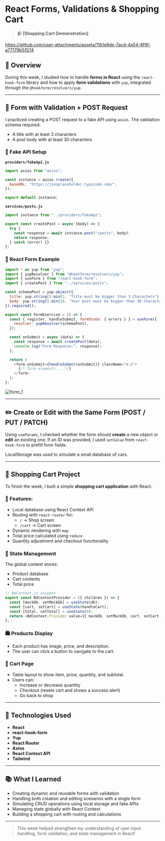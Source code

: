 # React Forms, Validations & Shopping Cart

> 📹 **[Shopping Cart Demonstration]**  
>
https://github.com/user-attachments/assets/11b1e8de-7acd-4a54-8f9f-a77179b51574



## 📌 Overview

During this week, I studied how to handle **forms in React** using the `react-hook-form` library and how to apply **form validations** with `yup`, integrated through the `@hookform/resolvers/yup`.

---

## 🧪 Form with Validation + POST Request

I practiced creating a POST request to a fake API using `axios`. The validation schema required:

- A title with at least 3 characters
- A post body with at least 30 characters

### 🔧 Fake API Setup

**`providers/fakeApi.js`**
```js
import axios from "axios";

const instance = axios.create({
  baseURL: "https://jsonplaceholder.typicode.com/",
});

export default instance;
```

**`services/posts.js`**
```js
import instance from "../providers/fakeApi";

export const createPost = async (body) => {
  try {
    const response = await instance.post("/posts", body);
    return response;
  } catch (error) {}
};
```

### 📝 React Form Example
```js
import * as yup from "yup";
import { yupResolver } from "@hookform/resolvers/yup";
import { useForm } from "react-hook-form";
import { createPost } from "../services/posts";

const schemaPost = yup.object({
  title: yup.string().min(3, "Title must be bigger than 3 Characters").required(),
  body: yup.string().min(30, "Your post must be bigger than 30 Characters").required(),
}).required();

export const FormExercise = () => {
  const { register, handleSubmit, formState: { errors } } = useForm({
    resolver: yupResolver(schemaPost),
  });

  const onSubmit = async (data) => {
    const response = await createPost(data);
    console.log("Form Response:", response);
  };

  return (
    <form onSubmit={handleSubmit(onSubmit)} className="m-2">
      {/* form elements... */}
    </form>
  );
};
```

![form_1](https://github.com/user-attachments/assets/9c921132-dee8-4bb0-9102-452ef48bd2e5)

---

## ✏️ Create or Edit with the Same Form (POST / PUT / PATCH)

Using `useParams`, I checked whether the form should **create** a new object or **edit** an existing one. If an ID was provided, I used `setValue` from `react-hook-form` to prefill form fields.

LocalStorage was used to simulate a small database of cars.

---

## 🛒 Shopping Cart Project

To finish the week, I built a simple **shopping cart application** with React.

### 🔀 Features:
- Local database using React Context API
- Routing with `react-router` for:
  - `/` → Shop screen
  - `/cart` → Cart screen
- Dynamic rendering with `map`
- Total price calculated using `reduce`
- Quantity adjustment and checkout functionality

### 🧠 State Management

The global context stores:
- Product database
- Cart contents
- Total price

```js
// BdContext.js snippet
export const BdContextProvider = ({ children }) => {
  const [mockDb, setMockDb] = useState(db);
  const [cart, setCart] = useState(handleCart);
  const [total, setTotal] = useState(0);
  return <BdContext.Provider value={{ mockDb, setMockDb, cart, setCart, total, setTotal }}>{children}</BdContext.Provider>;
};
```

### 🛍 Products Display
- Each product has image, price, and description.
- The user can click a button to navigate to the cart.

### 🧾 Cart Page
- Table layout to show item, price, quantity, and subtotal.
- Users can:
  - Increase or decrease quantity
  - Checkout (resets cart and shows a success alert)
  - Go back to shop

---

## 🚀 Technologies Used

- **React**
- **react-hook-form**
- **Yup**
- **React Router**
- **Axios**
- **React Context API**
- **Tailwind**

---

## 📚 What I Learned

- Creating dynamic and reusable forms with validation
- Handling both creation and editing scenarios with a single form
- Simulating CRUD operations using local storage and fake APIs
- Managing state globally with React Context
- Building a shopping cart with routing and calculations

---

> This week helped strengthen my understanding of user input handling, form validation, and state management in React!
